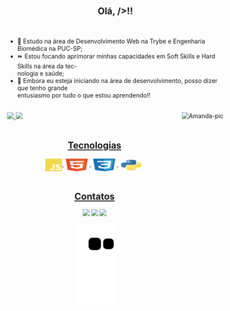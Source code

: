 <div align="center">
  <h2> Olá, <developers<img src="assets/Earth.gif" width="24px">/>!! </strong> </h2>
</div>
<br>
<div>  
<ul>
  <li> 🌱 Estudo na área de Desenvolvimento Web na Trybe e Engenharia Biomédica na PUC-SP; </li>
  <li> ⏩ Estou focando aprimorar minhas capacidades em Soft Skills e Hard Skills na área da tec- <br> nologia e saúde; </li>
  <li> 🌟 Embora eu esteja iniciando na área de desenvolvimento, posso dizer que tenho grande <br> entusiasmo por tudo o que estou aprendendo!! </li>
</ul>
  <br>
</div>
<div>
  <img align="right" alt="Amanda-pic" height="400" src="https://c.tenor.com/4_7eHoNWopMAAAAd/pixelated-gif.gif"> 
  <a href="https://github.com/Amanda-nlp">
  <img height="200em" src="https://github-readme-stats.vercel.app/api?username=Amanda-nlp&show_icons=true&theme=jolly&include_all_commits=true&count_private=true"/>
  <img height="200em" src="https://github-readme-stats.vercel.app/api/top-langs/?username=Amanda-nlp&layout=compact&langs_count=7&theme=jolly"/>
</div>
  <br>
  
<div align="center" style="display: inline_block">
  <h2> Tecnologias </h1>
  <img align="center" alt="Amanda-Js" height="30" width="40" src="https://raw.githubusercontent.com/devicons/devicon/master/icons/javascript/javascript-plain.svg">
  <img align="center" alt="Amanda-HTML" height="30" width="60" src="https://raw.githubusercontent.com/devicons/devicon/master/icons/html5/html5-original.svg">
  <img align="center" alt="Amanda-CSS" height="30" width="60" src="https://raw.githubusercontent.com/devicons/devicon/master/icons/css3/css3-original.svg">
  <img align="center" alt="Amanda-Python" height="30" width="60" src="https://raw.githubusercontent.com/devicons/devicon/master/icons/python/python-original.svg">
  
</div>

<br>
<div> 
 <div align="center" style:"dislpay": inline_block"> <h2> Contatos </h2> <div>
  <a href="https://www.linkedin.com/in/amanda-lupoli-3551981b5/" target="_blank"><img src="https://img.shields.io/badge/-LinkedIn-%230077B5?style=for-the-badge&logo=linkedin&logoColor=white" target="_blank"></a> 
    <a href = "mailto:amandalppn@gmail.com"><img src="https://img.shields.io/badge/Gmail-D14836?style=for-the-badge&logo=gmail&logoColor=white" target="_blank"></a>
  <a href="https://www.instagram.com/amandanlp/" target="_blank"><img src="https://img.shields.io/badge/-Instagram-%23E4405F?style=for-the-badge&logo=instagram&logoColor=white" target="_blank"></a>
  
  ![Snake animation](https://github.com/Amanda-nlp/Amanda-nlp/blob/output/github-contribution-grid-snake.svg)
  </div>
  
  
</div>
